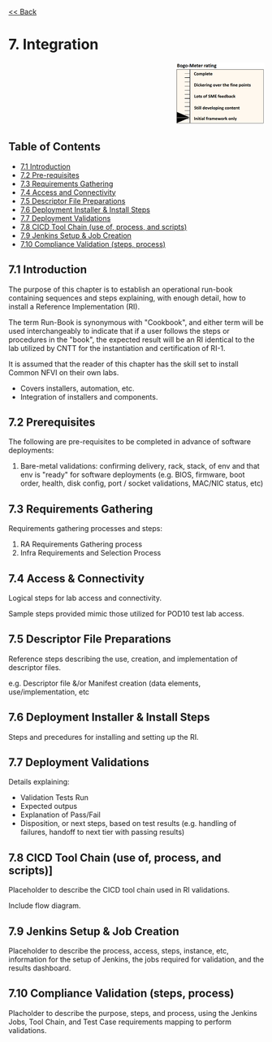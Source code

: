 [<< Back](../)

# 7. Integration
<p align="right"><img src="../figures/bogo_ifo.png" alt="scope" title="Scope" width="35%"/></p>

## Table of Contents
* [7.1 Introduction](#7.1)
* [7.2 Pre-requisites](#7.2)
* [7.3 Requirements Gathering](#7.3)
* [7.4 Access and Connectivity](#7.4)
* [7.5 Descriptor File Preparations](#7.5)
* [7.6 Deployment Installer & Install Steps](#7.6)
* [7.7 Deployment Validations](#7.7)
* [7.8 CICD Tool Chain (use of, process, and scripts)](#7.8)
* [7.9 Jenkins Setup & Job Creation](#7.9)
* [7.10 Compliance Validation (steps, process)](#7.10)
 
<a name="7.1"></a>
## 7.1 Introduction

The purpose of this chapter is to establish an operational run-book containing sequences and steps explaining, with enough detail, how to install a Reference Implementation (RI).

The term Run-Book is synonymous with "Cookbook", and either term will be used interchangeably to indicate that if a user follows the steps or procedures in the "book", the expected result will be an RI identical to the lab utilized by CNTT for the instantiation and certification of RI-1.

It is assumed that the reader of this chapter has the skill set to install Common NFVI on their own labs.

*   Covers installers, automation, etc.
*   Integration of installers and components.

<a name="7.2"></a>
## 7.2 Prerequisites

The following are pre-requisites to be completed in advance of software deployments:

1.  Bare-metal validations: confirming delivery, rack, stack, of env and that env is "ready" for software deployments (e.g. BIOS, firmware, boot order, health, disk config, port / socket validations, MAC/NIC status, etc)

<a name="7.3"></a>
## 7.3 Requirements Gathering

Requirements gathering processes and steps:

1.  RA Requirements Gathering process
2.  Infra Requirements and Selection Process

<a name="7.4"></a>
## 7.4 Access & Connectivity

Logical steps for lab access and connectivity.

Sample steps provided mimic those utilized for POD10 test lab access.

<a name="7.5"></a>
## 7.5 Descriptor File Preparations

Reference steps describing the use, creation, and implementation of descriptor files.

e.g. Descriptor file &/or Manifest creation (data elements, use/implementation, etc

<a name="7.6"></a>
## 7.6 Deployment Installer & Install Steps

Steps and precedures for installing and setting up the RI.

<a name="7.7"></a>
## 7.7 Deployment Validations

Details explaining:
- Validation Tests Run
- Expected outpus
- Explanation of Pass/Fail
- Disposition, or next steps, based on test results (e.g. handling of failures, handoff to next tier with passing results)

<a name="7.8"></a>
## 7.8 CICD Tool Chain (use of, process, and scripts)]

Placeholder to describe the CICD tool chain used in RI validations.  

Include flow diagram.

<a name="7.9"></a>
## 7.9 Jenkins Setup & Job Creation

Placeholder to describe the process, access, steps, instance, etc, information for the setup of Jenkins, the jobs required for validation, and the results dashboard.

<a name="7.10"></a>
## 7.10 Compliance Validation (steps, process)

Placholder to describe the purpose, steps, and process, using the Jenkins Jobs, Tool Chain, and Test Case requirements mapping to perform validations.  
